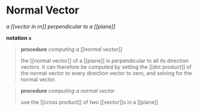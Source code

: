 # Normal Vector

_a [[vector in rn]] perpendicular to a [[plane]]_

**notation** **`n`**

> **procedure** _computing a [[normal vector]]_
>
> the [[normal vector]] of a [[plane]] is perpendicular to all its direction vectors. it can therefore be computed by setting the [[dot product]] of the normal vector to every direction vector to zero, and solving for the normal vector.

> **procedure** _computing a normal vector_
>
> use the [[cross product]] of two [[vector]]s in a [[plane]]

